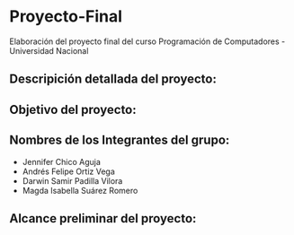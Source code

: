 # Proyecto-Final
Elaboración del proyecto final del curso Programación de Computadores - Universidad Nacional

## Descripición detallada del proyecto:
## Objetivo del proyecto:

## Nombres de los Integrantes del grupo:
- Jennifer Chico Aguja
- Andrés Felipe Ortiz Vega
- Darwin Samir Padilla Vilora
- Magda Isabella Suárez Romero
## Alcance preliminar del proyecto:
  
  
